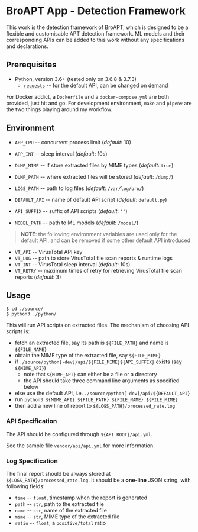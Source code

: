 # BroAPT App - Detection Framework

This work is the detection framework of BroAPT, which is designed to be a flexible and customisable
APT detection framework. ML models and their corresponding APIs can be added to this work without
any specifications and declarations.

## Prerequisites

- Python, version 3.6+ (tested only on 3.6.8 & 3.7.3)
  - [`requests`](http://python-requests.org) -- for the default API, can be changed on demand

For Docker addict, a `Dockerfile` and a `docker-compose.yml` are both provided, just hit and go.
For development environment, `make` and `pipenv` are the two things playing around my workflow.

## Environment

- `APP_CPU` -- concurrent process limit (*default*: 10)
- `APP_INT` -- sleep interval (*default*: 10s)

- `DUMP_MIME` -- if store extracted files by MIME types (*default*: `true`)
- `DUMP_PATH` -- where extracted files will be stored (*default*: `/dump/`)
- `LOGS_PATH` -- path to log files (*default*: `/var/log/bro/`)

- `DEFAULT_API` -- name of default API script (*default*: `default.py`)
- `API_SUFFIX` -- suffix of API scripts (*default*: `''`)
- `MODEL_PATH` -- path to ML models (*default*: `/model/`)

> __NOTE__: the following environment variables are used only for the default API, and can be
>           removed if some other default API introduced

- `VT_API` -- VirusTotal API key
- `VT_LOG` -- path to store VirusTotal file scan reports & runtime logs
- `VT_INT` -- VirusTotal sleep interval (*default*: 10s)
- `VT_RETRY` -- maximum times of retry for retrieving VirusTotal file scan reports (*default*: 3)

## Usage

```shell
$ cd ./source/
$ python3 ./python/
```

This will run API scripts on extracted files. The mechanism of choosing API scripts is:

- fetch an extracted file, say its path is `${FILE_PATH}` and name is `${FILE_NAME}`
- obtain the MIME type of the extracted file, say `${FILE_MIME}`
- if `./source/python[-dev]/api/${FILE_MIME}${API_SUFFIX}` exists (say `${MIME_API}`)
  - note that `${MIME_API}` can either be a file or a directory
  - the API should take three command line arguments as specified below
- else use the default API, i.e. `./source/python[-dev]/api/${DEFAULT_API}`
- run `python3 ${MIME_API} ${FILE_PATH} ${FILE_NAME} ${FILE_MIME}`
- then add a new line of report to `${LOGS_PATH}/processed_rate.log`

### API Specification

The API should be configured through `${API_ROOT}/api.yml`.

See the sample file `vendor/api/api.yml` for more information.

### Log Specification

The final report should be always stored at `${LOGS_PATH}/processed_rate.log`. It
should be a **one-line** JSON string, with following fields:

- `time` -- `float`, timestamp when the report is generated
- `path` -- `str`, path to the extracted file
- `name` -- `str`, name of the extracted file
- `mime` -- `str`, MIME type of the extracted file
- `ratio` -- `float`, a `positive/total` ratio
